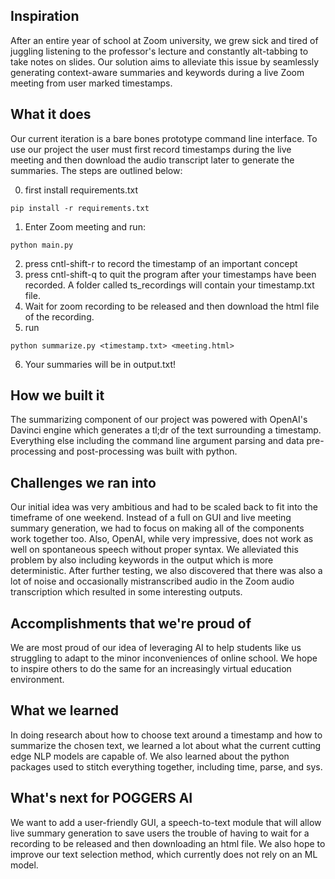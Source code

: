 ## Inspiration
After an entire year of school at Zoom university, we grew sick and tired of juggling listening to the professor's lecture and constantly
alt-tabbing to take notes on slides. Our solution aims to alleviate this issue by seamlessly generating context-aware summaries and keywords
during a live Zoom meeting from user marked timestamps. 

## What it does
Our current iteration is a bare bones prototype command line interface. To use our project the user must first record timestamps during the 
live meeting and then download the audio transcript later to generate the summaries. The steps are outlined below:

0. first install requirements.txt
```
pip install -r requirements.txt
```
1. Enter Zoom meeting and run:
```
python main.py
```
2. press cntl-shift-r to record the timestamp of an important concept
3. press cntl-shift-q to quit the program after your timestamps have been recorded. A folder called ts_recordings will contain your timestamp.txt 
file.
4. Wait for zoom recording to be released and then download the html file of the recording.
5. run
```
python summarize.py <timestamp.txt> <meeting.html>
```
6. Your summaries will be in output.txt!

## How we built it
The summarizing component of our project was powered with OpenAI's Davinci engine which generates a tl;dr of the text surrounding a timestamp.
Everything else including the command line argument parsing and data pre-processing and post-processing was built with python. 

## Challenges we ran into
Our initial idea was very ambitious and had to be scaled back to fit into the timeframe of one weekend. Instead of a full on GUI and live meeting
summary generation, we had to focus on making all of the components work together too. Also, OpenAI, while very impressive, does not work as well on spontaneous speech without proper syntax. We alleviated this problem by also including keywords in the output which is more deterministic. After further testing, we also discovered that there was also a lot of noise and occasionally mistranscribed audio in the Zoom audio transcription which resulted in some interesting outputs.

## Accomplishments that we're proud of
We are most proud of our idea of leveraging AI to help students like us struggling to adapt to the minor inconveniences of online school. We hope to inspire others to do the same for an increasingly virtual education environment. 

## What we learned
In doing research about how to choose text around a timestamp and how to summarize the chosen text, we learned a lot about what the current cutting edge NLP models are capable of. We also learned about the python packages used to stitch everything together, including time, parse, and sys.

## What's next for POGGERS AI
We want to add a user-friendly GUI, a speech-to-text module that will allow live summary generation to save users the trouble of having to wait for a recording to be released and then downloading an html file. We also hope to improve our text selection method, which currently does not rely on an ML model.
